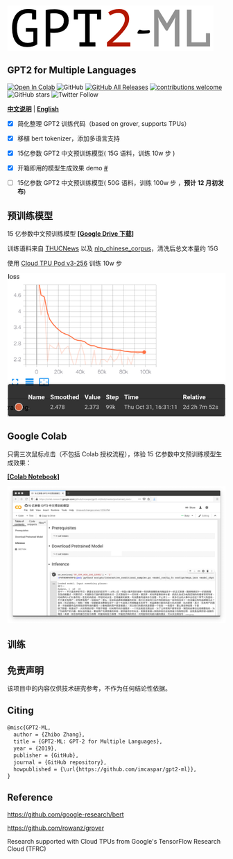 ![gpt2-ml](./.github/logo.png)
## **GPT2** for **M**ultiple **L**anguages

[![Open In Colab](https://colab.research.google.com/assets/colab-badge.svg)](https://colab.research.google.com/github/imcaspar/gpt2-ml/blob/master/pretrained_model_demo.ipynb)
![GitHub](https://img.shields.io/github/license/imcaspar/gpt2-ml)
[![GitHub All Releases](https://img.shields.io/github/downloads/imcaspar/gpt2-ml/total)](https://github.com/imcaspar/gpt2-ml/releases)
[![contributions welcome](https://img.shields.io/badge/contributions-welcome-brightgreen.svg?style=flat)](https://github.com/imcaspar/gpt2-ml/issues)
![GitHub stars](https://img.shields.io/github/stars/imcaspar/gpt2-ml?style=social)
![Twitter Follow](https://img.shields.io/twitter/follow/imcaspar?style=social)

[**中文说明**](./README.md) | [**English**](./README_EN.md)

- [x] 简化整理 GPT2 训练代码（based on grover, supports TPUs）
- [x] 移植 bert tokenizer，添加多语言支持
- [x] 15亿参数 GPT2 中文预训练模型( 15G 语料，训练 10w 步 )
- [x] 开箱即用的模型生成效果 demo [#](https://github.com/imcaspar/gpt2-ml#google-colab)
- [ ] 15亿参数 GPT2 中文预训练模型( 50G 语料，训练 100w 步 ，**预计 12 月初发布**)


## 预训练模型
15 亿参数中文预训练模型 [**[Google Drive 下载]**](https://drive.google.com/open?id=1n_5-tgPpQ1gqbyLPbP1PwiFi2eo7SWw_)

训练语料来自 [THUCNews](http://thuctc.thunlp.org/#%E4%B8%AD%E6%96%87%E6%96%87%E6%9C%AC%E5%88%86%E7%B1%BB%E6%95%B0%E6%8D%AE%E9%9B%86THUCNews) 以及 [nlp_chinese_corpus](https://github.com/brightmart/nlp_chinese_corpus)，清洗后总文本量约 15G 

使用 [Cloud TPU Pod v3-256](https://cloud.google.com/tpu/docs/types-zones#types) 训练 10w 步

![loss](./.github/loss.png)


## Google Colab
只需三次鼠标点击（不包括 Colab 授权流程），体验 15 亿参数中文预训练模型生成效果：

[**[Colab Notebook]**](https://colab.research.google.com/github/imcaspar/gpt2-ml/blob/master/pretrained_model_demo.ipynb)

<img src="./.github/demo.png" width="640">

## 训练

## 免责声明
该项目中的内容仅供技术研究参考，不作为任何结论性依据。

## Citing

```
@misc{GPT2-ML,
  author = {Zhibo Zhang},
  title = {GPT2-ML: GPT-2 for Multiple Languages},
  year = {2019},
  publisher = {GitHub},
  journal = {GitHub repository},
  howpublished = {\url{https://github.com/imcaspar/gpt2-ml}},
}
```

## Reference
https://github.com/google-research/bert

https://github.com/rowanz/grover

Research supported with Cloud TPUs from Google's TensorFlow Research Cloud (TFRC)